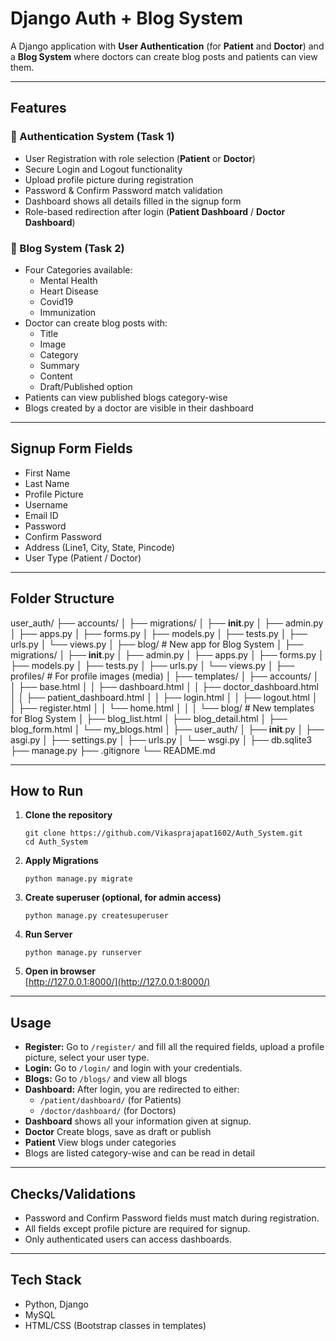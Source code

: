 # Django Auth + Blog System

A Django application with **User Authentication** (for **Patient** and **Doctor**) and a **Blog System** where doctors can create blog posts and patients can view them.

---

## Features

### 🔑 Authentication System (Task 1)
- User Registration with role selection (**Patient** or **Doctor**)  
- Secure Login and Logout functionality  
- Upload profile picture during registration  
- Password & Confirm Password match validation  
- Dashboard shows all details filled in the signup form  
- Role-based redirection after login (**Patient Dashboard** / **Doctor Dashboard**)  

### 📝 Blog System (Task 2)
- Four Categories available:  
  - Mental Health  
  - Heart Disease  
  - Covid19  
  - Immunization  
- Doctor can create blog posts with:  
  - Title  
  - Image  
  - Category  
  - Summary  
  - Content  
  - Draft/Published option  
- Patients can view published blogs category-wise  
- Blogs created by a doctor are visible in their dashboard  

---

## Signup Form Fields
- First Name  
- Last Name  
- Profile Picture  
- Username  
- Email ID  
- Password  
- Confirm Password  
- Address (Line1, City, State, Pincode)  
- User Type (Patient / Doctor)  

---

## Folder Structure

user_auth/
├── accounts/
│   ├── migrations/
│   ├── __init__.py
│   ├── admin.py
│   ├── apps.py
│   ├── forms.py
│   ├── models.py
│   ├── tests.py
│   ├── urls.py
│   └── views.py
│
├── blog/   # New app for Blog System
│   ├── migrations/
│   ├── __init__.py
│   ├── admin.py
│   ├── apps.py
│   ├── forms.py
│   ├── models.py
│   ├── tests.py
│   ├── urls.py
│   └── views.py
│
├── profiles/   # For profile images (media)
│
├── templates/
│   ├── accounts/
│   │   ├── base.html
│   │   ├── dashboard.html
│   │   ├── doctor_dashboard.html
│   │   ├── patient_dashboard.html
│   │   ├── login.html
│   │   ├── logout.html
│   │   ├── register.html
│   │   └── home.html
│   │
│   └── blog/   # New templates for Blog System
│       ├── blog_list.html
│       ├── blog_detail.html
│       ├── blog_form.html
│       └── my_blogs.html
│
├── user_auth/
│   ├── __init__.py
│   ├── asgi.py
│   ├── settings.py
│   ├── urls.py
│   └── wsgi.py
│
├── db.sqlite3
├── manage.py
├── .gitignore
└── README.md


---

## How to Run

1. **Clone the repository**

    ```
    git clone https://github.com/Vikasprajapat1602/Auth_System.git
    cd Auth_System
    ```

2. **Apply Migrations**

    ```
    python manage.py migrate
    ```

3. **Create superuser (optional, for admin access)**

    ```
    python manage.py createsuperuser
    ```

4. **Run Server**

    ```
    python manage.py runserver
    ```

5. **Open in browser**  
    [http://127.0.0.1:8000/](http://127.0.0.1:8000/)

---

## Usage

- **Register:** Go to `/register/` and fill all the required fields, upload a profile picture, select your user type.  
- **Login:** Go to `/login/` and login with your credentials.
- **Blogs:** Go to `/blogs/` and view all blogs  
- **Dashboard:** After login, you are redirected to either:  
    - `/patient/dashboard/` (for Patients)  
    - `/doctor/dashboard/` (for Doctors)  
- **Dashboard** shows all your information given at signup.
- **Doctor** Create blogs, save as draft or publish
- **Patient** View blogs under categories
- Blogs are listed category-wise and can be read in detail

---

## Checks/Validations

- Password and Confirm Password fields must match during registration.  
- All fields except profile picture are required for signup.  
- Only authenticated users can access dashboards.

---

## Tech Stack

- Python, Django  
- MySQL  
- HTML/CSS (Bootstrap classes in templates)


